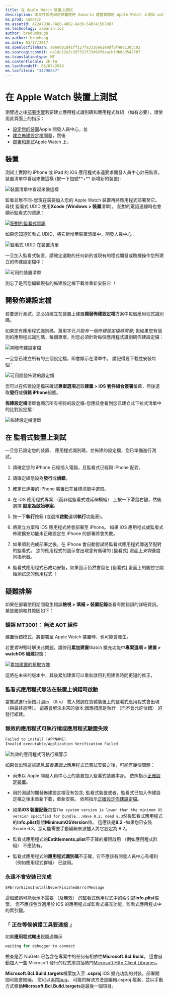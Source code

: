 ```yaml
---
title: 在 Apple Watch 裝置上測試
description: 本文件說明如何部署使用 Xamarin 建置實際的 Apple Watch 上測試 watchOS 應用程式。 它討論佈建設定檔，測試的裝置，並提供疑難排解秘訣。
ms.prod: xamarin
ms.assetid: A72A7D38-FAE8-4DD2-843D-54B74C5078D7
ms.technology: xamarin-ios
author: bradumbaugh
ms.author: brumbaug
ms.date: 03/17/2017
ms.openlocfilehash: a960d81d41ff127fa3316e6190dfbf4881305c02
ms.sourcegitcommit: ea1dc12a3c2d7322f234997daacbfdb6ad542507
ms.translationtype: MT
ms.contentlocale: zh-TW
ms.lasthandoff: 06/05/2018
ms.locfileid: "34790857"
---
```

# <a name="testing-on-apple-watch-devices"></a>在 Apple Watch 裝置上測試

瀏覽過之後[部署步驟](~/ios/watchos/deploy-test/index.md)若要建立應用程式識別碼和應用程式群組 （如有必要），請使用此頁面上的指示：

- [設定您的裝置](#devices)Apple 開發人員中心，並
- [建立佈建設定檔開發](#profiles)，然後
- [部署和測試](#testing)Apple Watch 上。

<a name="devices" />

## <a name="devices"></a>裝置

測試上實際的 iPhone 或 iPad 的 iOS 應用程式永遠要求開發人員中心註冊裝置。 裝置清單中看起來像這樣 (按一下加號**+** 新增新的裝置):

![](device-images/devices-sml.png "裝置清單中看起來像這樣")

監看並無不同-您現在需要加入您的 Apple Watch 裝置再將應用程式部署至它。 尋找 監看式 UDID 使用**Xcode** (**Windows > 裝置**清單)。 配對的電話連線時也會顯示監看式的資訊：

[![](device-images/xcode-devices-sml.png "配對的監看式資訊")](device-images/xcode-devices.png#lightbox)

如果您知道監看式 UDID，將它新增至裝置清單中，開發人員中心：

![](device-images/devices-watch-sml.png "監看式 UDID 在裝置清單")

一旦加入監看式裝置，請確定選取的任何新的或現有的程式開發或臨機操作您所建立的佈建設定檔中：

![](device-images/devices-provisioning.png "可用的裝置清單")

別忘了是否您編輯現有的佈建設定檔下載並重新安裝它 ！

<a name="profiles" />

## <a name="development-provisioning-profiles"></a>開發佈建設定檔

若要進行測試，您必須建立在裝置上建置**開發佈建設定檔**方案中每個應用程式識別碼。

如果您有應用程式識別碼，萬用字元*只能有一個佈建設定檔將需要*; 但如果您有個別的應用程式識別碼，每個專案，則您必須針對每個應用程式識別碼佈建設定檔：

![](device-images/provisioningprofile-development.png "開發佈建設定檔")

一旦您已建立所有的三個設定檔，即會顯示在清單中。 請記得要下載並安裝每個：

![](device-images/provisioningprofiles.png "可用開發佈建的設定檔")

您可以在佈建設定檔來確認**專案選項**選取**建置 > iOS 套件組合簽署**螢幕，然後選取**發行**或**偵錯 iPhone**組態。

**佈建設定檔**清單會顯示所有相符的設定檔-您應該會看到您已建立此下拉式清單中的比對設定檔：

![](device-images/options-selectprofile.png "佈建設定檔清單")


<a name="testing" />

## <a name="testing-on-a-watch-device"></a>在 監看式裝置上測試

一旦您已設定您的裝置、 應用程式識別碼，並佈建的設定檔，您已準備進行測試。

1. 請確定您的 iPhone 已經插入電腦，且監看式已經與 iPhone 配對。

2. 請確定組態設為**發行**或**偵錯**。

3. 確定已連接的 iPhone 裝置已在目標清單中選取。

4. 在 iOS 應用程式專案 （而非從監看式或延伸模組） 上按一下滑鼠右鍵，然後選擇 **設定為啟始專案**。

5. 按一下**執行**按鈕 (或選擇**啟動**選項**執行**功能表)。

6. 將建立方案和 iOS 應用程式將會部署至 iPhone。
  如果 iOS 應用程式或監看式佈建擴充功能未正確設定在 iPhone 的部署將會失敗。

7. 如果順利完成部署之後，在 iPhone 會自動嘗試將監看式應用程式傳送至配對的監看式。 您的應用程式的圖示會出現含有循環的 [監看式] 畫面上*安裝*進度列指示器。

8. 監看式應用程式已成功安裝，如果圖示仍然會留在 [監看式] 畫面上的觸控它開始測試您的應用程式 ！


## <a name="troubleshooting"></a>疑難排解

如果在部署使用期間發生錯誤**檢視 > 填補 > 裝置記錄**查看有關錯誤的詳細資訊。 某些錯誤和其原因如下：

### <a name="error-mt3001-could-not-aot-the-assembly"></a>錯誤 MT3001： 無法 AOT 組件

建置偵錯模式，將部署至 Apple Watch 裝置時，也可能會發生。

若要*暫時*暫時解決此問題，請停用**累加建置**Watch 擴充功能中**專案選項 > 建置 > watchOS 組建**視窗：

[![](device-images/disable-incremental-sml.png "累加建置的核取方塊")](device-images/disable-incremental.png#lightbox)

這將在未來的版本中，其後累加建置可以重新啟用利用建置時間更短的修正。


### <a name="watch-app-fails-to-start-while-debugging-on-device"></a>監看式應用程式無法在裝置上偵錯時啟動

當嘗試進行偵錯只圖示 （& s） 載入微調在實體裝置上的監看式應用程式會出現 （與最終逾時）。 這將會解決未來的版本;因應措施是執行 （而不會允許偵錯） 的發行組建。


### <a name="invalid-application-executable-or-application-verification-failed"></a>無效的應用程式可執行檔或應用程式驗證失敗

```csharp
Failed to install [APPNAME]
Invalid executable/Application Verification Failed
```

![](device-images/invalid-application-executable.png "無效的應用程式可執行檔警示")

如果會出現這些訊息*監看畫面上*應用程式已嘗試安裝之後，可能有幾個問題：

- 尚未以 Apple 開發人員中心上的裝置加入監看式裝置本身。 依照指示[正確設定裝置](#devices)。

- 用於測試的開發佈建設定檔沒有包含; 監看式裝置或者，監看式已加入佈建設定檔之後未重新下載，重新安裝。 依照指示[正確設定佈建設定檔](#profiles)。

- 如果**iOS 裝置記錄**包含`The system version is lower than the minimum OS version specified for bundle...Have 8.2; need 8.3`然後監看式應用程式的**Info.plist**錯誤**MinimumOSVersion**值。
  這應該是**8.2** -如果您已安裝 Xcode 6.3，您可能需要手動編輯來源插入將它設定為 8.2。

- 監看式應用程式的**Entitlements.plist**不正確的權限啟用 （例如應用程式群組） 不應該有。

- 監看式應用程式的**應用程式識別碼**不正確，它不應該有開發人員中心有權利 （例如應用程式群組） 已啟用。



### <a name="install-never-finished"></a>永遠不會安裝已完成

```csharp
SPErrorGizmoInstallNeverFinishedErrorMessage
```

這個錯誤可能表示不需要 （及無效） 的監看式應用程式中的索引鍵**Info.plist**檔案。 您不應該包含適用於 iOS 的應用程式或監看式擴充功能，監看式應用程式中的索引鍵。

<!--eg. NSLocationAlwaysUsageDescription -->


### <a name="waiting-for-debugger-to-connect"></a>「 正在等候偵錯工具要連接 」

如果**應用程式輸出**視窗遇顯示

```csharp
waiting for debugger to connect
```

檢查是否 NuGets 已包含在專案中的任何有相依性**Microsoft.Bcl.Build**。 這會自動加入一些 Microsoft 發行的程式庫包括熱門[Microsoft Http Client Libraries](http://www.nuget.org/packages/Microsoft.Net.Http/)。

**Microsoft.Bcl.Build.targets**檔案加入至 **.csproj** iOS 擴充功能的封裝，部署期間可能會妨礙。 您可以追蹤[bug](https://bugzilla.xamarin.com/show_bug.cgi?id=29912)。
可能的解決方法是編輯.csproj 檔案，並以手動方式移動**Microsoft.Bcl.Build.targets**是最後一個項目。

